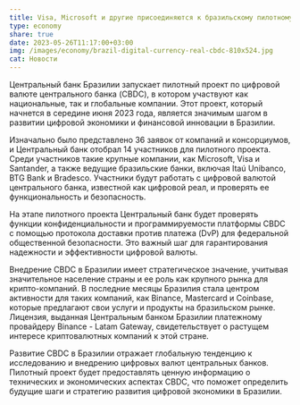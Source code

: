 ```yaml
---
title: Visa, Microsoft и другие присоединяются к бразильскому пилотному проекту CBDC
type: economy
share: true
date: 2023-05-26T11:17:00+03:00
img: /images/economy/brazil-digital-currency-real-cbdc-810x524.jpg
cat: Новости
---
```

Центральный банк Бразилии запускает пилотный проект по цифровой валюте центрального банка (CBDC), в котором участвуют как национальные, так и глобальные компании. Этот проект, который начнется в середине июня 2023 года, является значимым шагом в развитии цифровой экономики и финансовой инновации в Бразилии.

Изначально было представлено 36 заявок от компаний и консорциумов, и Центральный банк отобрал 14 участников для пилотного проекта. Среди участников такие крупные компании, как Microsoft, Visa и Santander, а также ведущие бразильские банки, включая Itaú Unibanco, BTG Bank и Bradesco. Участники будут работать с цифровой валютой центрального банка, известной как цифровой реал, и проверять ее функциональность и безопасность.

На этапе пилотного проекта Центральный банк будет проверять функции конфиденциальности и программируемости платформы CBDC с помощью протокола доставки против платежа (DvP) для федеральной общественной безопасности. Это важный шаг для гарантирования надежности и эффективности цифровой валюты.

Внедрение CBDC в Бразилии имеет стратегическое значение, учитывая значительное население страны и ее роль как крупного рынка для крипто-компаний. В последние месяцы Бразилия стала центром активности для таких компаний, как Binance, Mastercard и Coinbase, которые предлагают свои услуги и продукты на бразильском рынке. Лицензия, выданная Центральным банком Бразилии платежному провайдеру Binance - Latam Gateway, свидетельствует о растущем интересе криптовалютных компаний к этой стране.

Развитие CBDC в Бразилии отражает глобальную тенденцию к исследованию и внедрению цифровых валют центральных банков. Пилотный проект будет предоставлять ценную информацию о технических и экономических аспектах CBDC, что поможет определить будущие шаги и стратегию развития цифровой экономики в Бразилии.